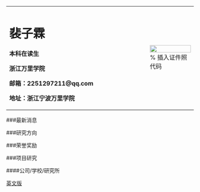 <table border="0">
  <tr>
    <td width="75%">
      <h1>裴子霖</h1>
      <p><b>本科在读生</b></p>
      <p><b>浙江万里学院</b></p>
      <p><b>邮箱：2251297211@qq.com</b></p>
      <p><b>地址：浙江宁波万里学院</b></p>
    </td>
    <td width="25%">
      <img src="/zhengjianzhao.jpg" width="100%">      % 插入证件照代码
    </td>
  </tr>
</table>
###最新消息

###研究方向

###荣誉奖励

###项目研究

####公司/学校/研究所

[英文版](index-en.md)
